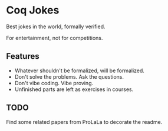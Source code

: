 # Coq Jokes
Best jokes in the world, formally verified.

For entertainment, not for competitions.

## Features
- Whatever shouldn't be formalized, will be formalized.
- Don't solve the problems. Ask the questions.
- Don't vibe coding. Vibe proving.
- Unfinished parts are left as exercises in courses.

## TODO
Find some related papers from ProLaLa to decorate the readme.